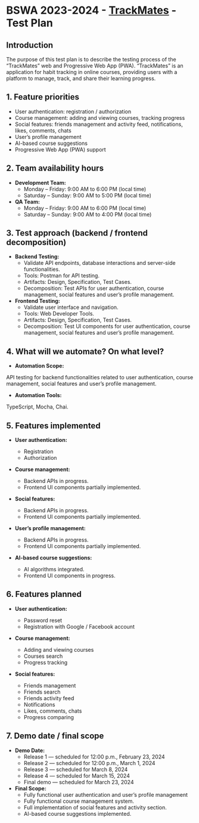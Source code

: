 # BSWA 2023-2024 - [TrackMates](http://development.eu-central-1.elasticbeanstalk.com/) - Test Plan

## Introduction

The purpose of this test plan is to describe the testing process of the “TrackMates” web and Progressive Web App (PWA). “TrackMates” is an application for habit tracking in online courses, providing users with a platform to manage, track, and share their learning progress.

## 1. Feature priorities

- User authentication: registration / authorization
- Course management: adding and viewing courses, tracking progress
- Social features: friends management and activity feed, notifications, likes, comments, chats
- User’s profile management
- AI-based course suggestions
- Progressive Web App (PWA) support

## 2. Team availability hours

- **Development Team:**
  - Monday – Friday: 9:00 AM to 6:00 PM (local time)
  - Saturday – Sunday: 9:00 AM to 5:00 PM (local time)
- **QA Team:**
  - Monday – Friday: 9:00 AM to 6:00 PM (local time)
  - Saturday – Sunday: 9:00 AM to 4:00 PM (local time)

## 3. Test approach (backend / frontend decomposition)

- **Backend Testing:**
  - Validate API endpoints, database interactions and server-side functionalities.
  - Tools: Postman for API testing.
  - Artifacts: Design, Specification, Test Cases.
  - Decomposition: Test APIs for user authentication, course management, social features and user’s profile management.
- **Frontend Testing:**
  - Validate user interface and navigation.
  - Tools: Web Developer Tools.
  - Artifacts: Design, Specification, Test Cases.
  - Decomposition: Test UI components for user authentication, course management, social features and user’s profile management.

## 4. What will we automate? On what level?

- **Automation Scope:**

API testing for backend functionalities related to user authentication, course management, social features and user’s profile management.

- **Automation Tools:**

TypeScript, Mocha, Chai.

## 5. Features implemented

- **User authentication:**

  - Registration
  - Authorization

- **Course management:**

  - Backend APIs in progress.
  - Frontend UI components partially implemented.

- **Social features:**

  - Backend APIs in progress.
  - Frontend UI components partially implemented.

- **User’s profile management:**

  - Backend APIs in progress.
  - Frontend UI components partially implemented.

- **AI-based course suggestions:**
  - AI algorithms integrated.
  - Frontend UI components in progress.

## 6. Features planned

- **User authentication:**

  - Password reset
  - Registration with Google / Facebook account

- **Course management:**

  - Adding and viewing courses
  - Courses search
  - Progress tracking

- **Social features:**
  - Friends management
  - Friends search
  - Friends activity feed
  - Notifications
  - Likes, comments, chats
  - Progress comparing

## 7. Demo date / final scope

- **Demo Date:**
  - Release 1 — scheduled for 12:00 p.m., February 23, 2024
  - Release 2 — scheduled for 12:00 p.m., March 1, 2024
  - Release 3 — scheduled for March 8, 2024
  - Release 4 — scheduled for March 15, 2024
  - Final demo — scheduled for March 23, 2024
- **Final Scope:**
  - Fully functional user authentication and user’s profile management
  - Fully functional course management system.
  - Full implementation of social features and activity section.
  - AI-based course suggestions implemented.

